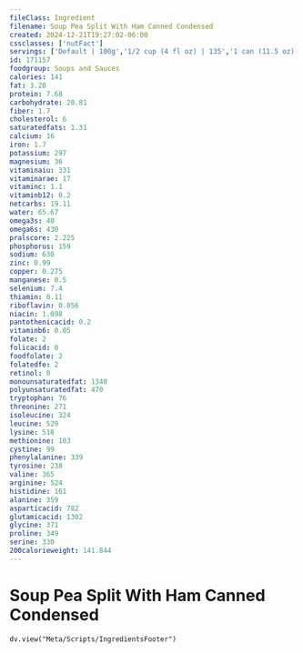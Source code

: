 ```yaml
---
fileClass: Ingredient
filename: Soup Pea Split With Ham Canned Condensed
created: 2024-12-21T19:27:02-06:00
cssclasses: ['nutFact']
servings: ['Default | 100g','1/2 cup (4 fl oz) | 135','1 can (11.5 oz) | 326']
id: 171157
foodgroup: Soups and Sauces
calories: 141
fat: 3.28
protein: 7.68
carbohydrate: 20.81
fiber: 1.7
cholesterol: 6
saturatedfats: 1.31
calcium: 16
iron: 1.7
potassium: 297
magnesium: 36
vitaminaiu: 331
vitaminarae: 17
vitaminc: 1.1
vitaminb12: 0.2
netcarbs: 19.11
water: 65.67
omega3s: 40
omega6s: 430
pralscore: 2.225
phosphorus: 159
sodium: 630
zinc: 0.99
copper: 0.275
manganese: 0.5
selenium: 7.4
thiamin: 0.11
riboflavin: 0.056
niacin: 1.098
pantothenicacid: 0.2
vitaminb6: 0.05
folate: 2
folicacid: 0
foodfolate: 2
folatedfe: 2
retinol: 0
monounsaturatedfat: 1340
polyunsaturatedfat: 470
tryptophan: 76
threonine: 271
isoleucine: 324
leucine: 529
lysine: 518
methionine: 103
cystine: 99
phenylalanine: 339
tyrosine: 238
valine: 365
arginine: 524
histidine: 161
alanine: 359
asparticacid: 782
glutamicacid: 1302
glycine: 371
proline: 349
serine: 330
200calorieweight: 141.844
---
```


# Soup Pea Split With Ham Canned Condensed

```dataviewjs
dv.view("Meta/Scripts/IngredientsFooter")
```